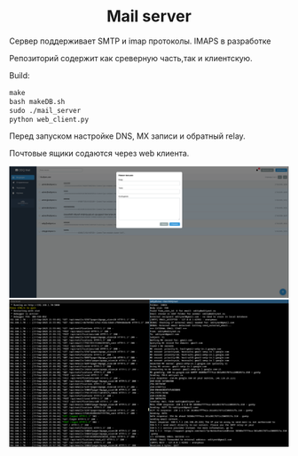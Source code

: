 
<div align="center">
  <h1>  Mail server </h1>
</div>

Сервер поддерживает SMTP и imap протоколы. IMAPS в разработке

Репозиторий содержит как среверную часть,так и клиентскую.

Build:
```
make
bash makeDB.sh
sudo ./mail_server
python web_client.py
```

Перед запуском настройке DNS, MX записи и обратный relay.

Почтовые ящики содаются через web клиента.

<img src="https://github.com/oditynet/ODQmail/blob/main/result1.png" title="example" width="800" />
<img src="https://github.com/oditynet/ODQmail/blob/main/result2.png" title="example" width="800" />
